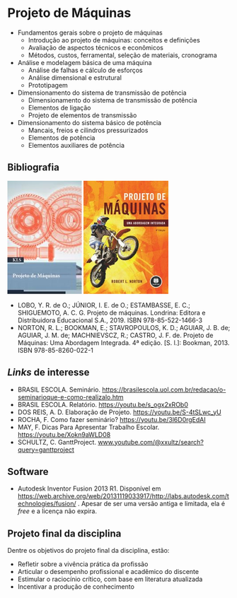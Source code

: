 # Projeto de Máquinas

- Fundamentos gerais sobre o projeto de máquinas
    - Introdução ao projeto de máquinas: conceitos e definições
    - Avaliação de aspectos técnicos e econômicos
    - Métodos, custos, ferramental, seleção de materiais, cronograma
- Análise e modelagem básica de uma máquina
    - Análise de falhas e cálculo de esforços
    - Análise dimensional e estrutural
    - Prototipagem
- Dimensionamento do sistema de transmissão de potência
    - Dimensionamento do sistema de transmissão de potência
    - Elementos de ligação
    - Projeto de elementos de transmissão
- Dimensionamento do sistema básico de potência
    - Mancais, freios e cilindros pressurizados
    - Elementos de potência
    - Elementos auxiliares de potência


## Bibliografia

![](img/lobo.jpg) ![](img/norton.jpg)

- LOBO, Y. R. de O.; JÚNIOR, I. E. de O.; ESTAMBASSE, E. C.; SHIGUEMOTO, A. C. G. Projeto de máquinas. Londrina: Editora e Distribuidora Educacional S.A., 2019. ISBN 978-85-522-1466-3
- NORTON, R. L.; BOOKMAN, E.; STAVROPOULOS, K. D.; AGUIAR, J. B. de; AGUIAR, J. M. de; MACHNIEVSCZ, R.; CASTRO, J. F. de. Projeto de Máquinas: Uma Abordagem Integrada. 4ª edição. [S. l.]: Bookman, 2013. ISBN 978-85-8260-022-1


## *Links* de interesse

- BRASIL ESCOLA. Seminário. https://brasilescola.uol.com.br/redacao/o-seminarioque-e-como-realizalo.htm
- BRASIL ESCOLA. Relatório. https://youtu.be/s_ogx2xROb0
- DOS REIS, A. D. Elaboração de Projeto. https://youtu.be/S-4tSLwc_yU
- ROCHA, F. Como fazer seminário? https://youtu.be/3l6D0rgEdAI
- MAY, F. Dicas Para Apresentar Trabalho Escolar. https://youtu.be/Xokn9aWLD08
- SCHULTZ, C. GanttProject. www.youtube.com/@xxultz/search?query=ganttproject


## Software

- Autodesk Inventor Fusion 2013 R1. Disponível em https://web.archive.org/web/20131119033917/http://labs.autodesk.com/technologies/fusion/ . Apesar de ser uma versão antiga e limitada, ela é *free* e a licença não expira.


## Projeto final da disciplina

Dentre os objetivos do projeto final da disciplina, estão:

- Refletir sobre a vivência prática da profissão
- Articular o desempenho profissional e acadêmico do discente
- Estimular o raciocínio crítico, com base em literatura atualizada
- Incentivar a produção de conhecimento
